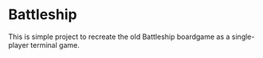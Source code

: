 # Battleship

This is simple project to recreate the old Battleship boardgame as a single-player terminal game.
